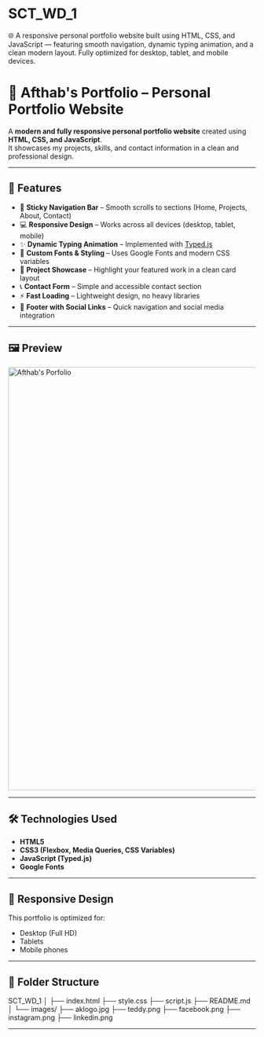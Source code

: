 # SCT_WD_1
🌐 A responsive personal portfolio website built using HTML, CSS, and JavaScript — featuring smooth navigation, dynamic typing animation, and a clean modern layout. Fully optimized for desktop, tablet, and mobile devices.

# 🌟 Afthab's Portfolio – Personal Portfolio Website

A **modern and fully responsive personal portfolio website** created using **HTML, CSS, and JavaScript**.  
It showcases my projects, skills, and contact information in a clean and professional design.

---

## 🚀 Features

- 🧭 **Sticky Navigation Bar** – Smooth scrolls to sections (Home, Projects, About, Contact)
- 💻 **Responsive Design** – Works across all devices (desktop, tablet, mobile)
- ✨ **Dynamic Typing Animation** – Implemented with [Typed.js](https://github.com/mattboldt/typed.js/)
- 🎨 **Custom Fonts & Styling** – Uses Google Fonts and modern CSS variables
- 📂 **Project Showcase** – Highlight your featured work in a clean card layout
- 📞 **Contact Form** – Simple and accessible contact section
- ⚡ **Fast Loading** – Lightweight design, no heavy libraries
- 🦶 **Footer with Social Links** – Quick navigation and social media integration

---

## 🖼️ Preview

<img width="1897" height="862" alt="Afthab's Porfolio" src="https://github.com/user-attachments/assets/f96924c9-c2ee-49be-8ff2-bed588031156" />

---




## 🛠️ Technologies Used

- **HTML5**
- **CSS3 (Flexbox, Media Queries, CSS Variables)**
- **JavaScript (Typed.js)**
- **Google Fonts**

---

## 📱 Responsive Design

This portfolio is optimized for:
- Desktop (Full HD)
- Tablets
- Mobile phones

---

## 📂 Folder Structure

SCT_WD_1
│
├── index.html
├── style.css
├── script.js
├── README.md
│
└── images/
    ├── aklogo.jpg
    ├── teddy.png
    ├── facebook.png
    ├── instagram.png
    ├── linkedin.png

---
